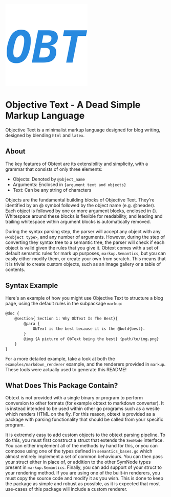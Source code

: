 
![icon](./icon.png)

# Objective Text - A Dead Simple Markup Language

Objective Text is a minimalist markup language designed for blog writing, designed by blending `html` and `latex`.

## About

The key features of Obtext are its extensibility and simplicity, with a grammar that consists of only three elements:
				
 - Objects: Denoted by `@object_name`
 - Arguments: Enclosed in `{argument text and objects}`
 - Text: Can be any string of characters


Objects are the fundamental building blocks of Objective Text. They're identified by an @ symbol followed by the object name (e.g. @header). Each object is followed by one or more argument blocks, enclosed in {}. Whitespace around these blocks is flexible for readability, and leading and trailing whitespace within argument blocks is automatically removed.

During the syntax parsing step, the parser will accept any object with any `@<object type>`, and any number of arguments. However, during the step of converting they syntax tree to a semantic tree, the parser will check if each object is valid given the rules that you give it. Obtext comes with a set of default semantic rules for mark up purposes, `markup.Semantics`, but you can easily either modify them, or create your own from scratch. This means that it is trivial to create custom objects, such as an image gallery or a table of contents.

## Syntax Example

Here's an example of how you might use Objective Text to structure a blog page, using the default rules in the subpackage `markup`:
```obt
@doc {
    @section{ Section 1: Why ObText Is The Best}{
        @para {
            ObText is the best because it is the @bold{best}.
        }
        @img {A picture of ObText being the best} {path/to/img.png}
    }
}
```

For a more detailed example, take a look at both the `examples/markdown_renderer` example, and the renderers provided in `markup`. These tools were actually used to generate this README!

## What Does This Package Contain?

Obtext is not provided with a single binary or program to perform conversion to other formats (for example obtext to markdown converter). It is instead intended to be used within other go programs such as a wesite which renders HTML on the fly. For this reason, obtext is provided as a package with parsing functionality that should be called from your specific program.

It is extremely easy to add custom objects to the obtext parsing pipeline. To do this, you must first construct a struct that extends the `SemNode` interface. You can either implement all of the methods by hand for this, or you can compose using one of the types defined in `semantics_bases.go` which almost entirely implement a set of common behaviours. You can then pass your struct either in place of, or addition to the other SymNode types present in `markup.Semantics`. Finally, you can add support of your struct to your rendering method. If you are using one of the built-in renderers, you must copy the source code and modify it as you wish. This is done to keep the package as simple and robust as possible, as it is expected that most use-cases of this package will include a custom renderer.
